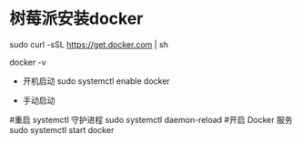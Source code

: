 # 树莓派安装docker

sudo curl -sSL https://get.docker.com | sh

docker -v 


- 开机启动
sudo systemctl enable docker 

- 手动启动

#重启 systemctl 守护进程
sudo systemctl daemon-reload
#开启 Docker 服务
sudo systemctl start docker